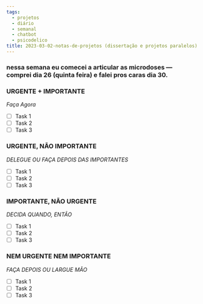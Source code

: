 ```yaml
---
tags:
  - projetos
  - diário
  - semanal
  - chatbot
  - psicodelico
title: 2023-03-02-notas-de-projetos (dissertação e projetos paralelos) (478)
---
```


### nessa semana eu comecei a articular as microdoses — comprei dia 26 (quinta feira) e falei pros caras dia 30. 

### URGENTE + IMPORTANTE

*Faça Agora*

- [ ] Task 1
- [ ] Task 2
- [ ] Task 3

### URGENTE, NÃO IMPORTANTE

*DELEGUE OU FAÇA DEPOIS DAS IMPORTANTES*

- [ ] Task 1
- [ ] Task 2
- [ ] Task 3

### IMPORTANTE, NÃO URGENTE

*DECIDA QUANDO, ENTÃO*

- [ ] Task 1
- [ ] Task 2
- [ ] Task 3

### NEM URGENTE NEM IMPORTANTE

*FAÇA DEPOIS OU LARGUE MÃO*

- [ ] Task 1
- [ ] Task 2
- [ ] Task 3
